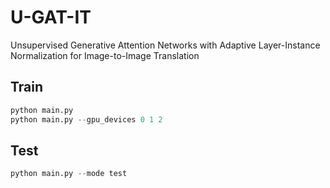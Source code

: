 # U-GAT-IT
Unsupervised Generative Attention Networks with Adaptive Layer-Instance Normalization for Image-to-Image Translation

## Train
```python
python main.py
python main.py --gpu_devices 0 1 2
```

## Test
```python
python main.py --mode test
```